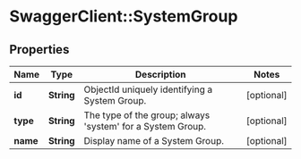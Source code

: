 # SwaggerClient::SystemGroup

## Properties
Name | Type | Description | Notes
------------ | ------------- | ------------- | -------------
**id** | **String** | ObjectId uniquely identifying a System Group. | [optional] 
**type** | **String** | The type of the group; always &#39;system&#39; for a System Group. | [optional] 
**name** | **String** | Display name of a System Group. | [optional] 


